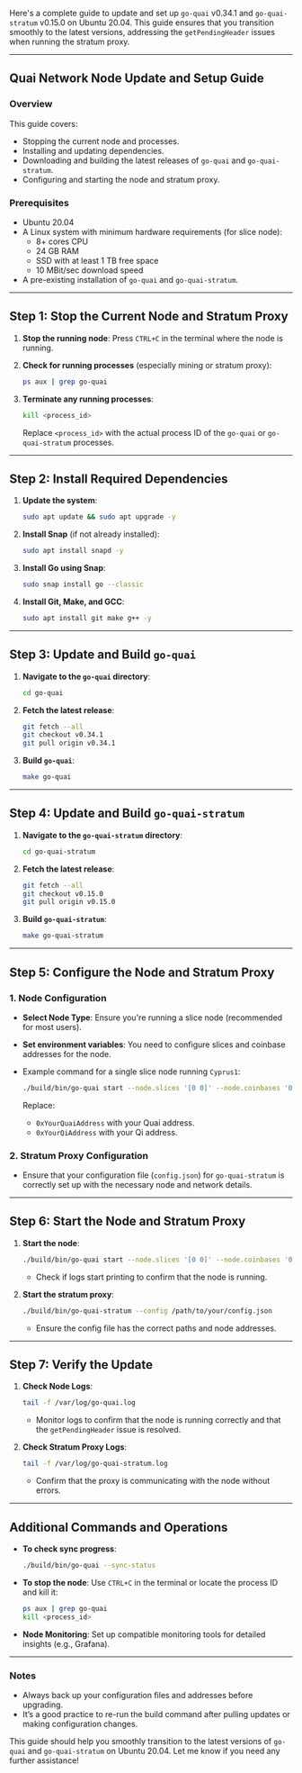 Here's a complete guide to update and set up `go-quai` v0.34.1 and `go-quai-stratum` v0.15.0 on Ubuntu 20.04. This guide ensures that you transition smoothly to the latest versions, addressing the `getPendingHeader` issues when running the stratum proxy.

---

## Quai Network Node Update and Setup Guide

### Overview

This guide covers:
- Stopping the current node and processes.
- Installing and updating dependencies.
- Downloading and building the latest releases of `go-quai` and `go-quai-stratum`.
- Configuring and starting the node and stratum proxy.

### Prerequisites

- Ubuntu 20.04
- A Linux system with minimum hardware requirements (for slice node):
  - 8+ cores CPU
  - 24 GB RAM
  - SSD with at least 1 TB free space
  - 10 MBit/sec download speed
- A pre-existing installation of `go-quai` and `go-quai-stratum`.

---

## Step 1: Stop the Current Node and Stratum Proxy

1. **Stop the running node**:
   Press `CTRL+C` in the terminal where the node is running.

2. **Check for running processes** (especially mining or stratum proxy):
   ```bash
   ps aux | grep go-quai
   ```

3. **Terminate any running processes**:
   ```bash
   kill <process_id>
   ```
   Replace `<process_id>` with the actual process ID of the `go-quai` or `go-quai-stratum` processes.

---

## Step 2: Install Required Dependencies

1. **Update the system**:
   ```bash
   sudo apt update && sudo apt upgrade -y
   ```

2. **Install Snap** (if not already installed):
   ```bash
   sudo apt install snapd -y
   ```

3. **Install Go using Snap**:
   ```bash
   sudo snap install go --classic
   ```

4. **Install Git, Make, and GCC**:
   ```bash
   sudo apt install git make g++ -y
   ```

---

## Step 3: Update and Build `go-quai`

1. **Navigate to the `go-quai` directory**:
   ```bash
   cd go-quai
   ```

2. **Fetch the latest release**:
   ```bash
   git fetch --all
   git checkout v0.34.1
   git pull origin v0.34.1
   ```

3. **Build `go-quai`**:
   ```bash
   make go-quai
   ```

---

## Step 4: Update and Build `go-quai-stratum`

1. **Navigate to the `go-quai-stratum` directory**:
   ```bash
   cd go-quai-stratum
   ```

2. **Fetch the latest release**:
   ```bash
   git fetch --all
   git checkout v0.15.0
   git pull origin v0.15.0
   ```

3. **Build `go-quai-stratum`**:
   ```bash
   make go-quai-stratum
   ```

---

## Step 5: Configure the Node and Stratum Proxy

### 1. Node Configuration

- **Select Node Type**: Ensure you're running a slice node (recommended for most users).
- **Set environment variables**: You need to configure slices and coinbase addresses for the node.

- Example command for a single slice node running `Cyprus1`:
  ```bash
  ./build/bin/go-quai start --node.slices '[0 0]' --node.coinbases '0xYourQuaiAddress,0xYourQiAddress'
  ```
  Replace:
  - `0xYourQuaiAddress` with your Quai address.
  - `0xYourQiAddress` with your Qi address.

### 2. Stratum Proxy Configuration

- Ensure that your configuration file (`config.json`) for `go-quai-stratum` is correctly set up with the necessary node and network details.

---

## Step 6: Start the Node and Stratum Proxy

1. **Start the node**:
   ```bash
   ./build/bin/go-quai start --node.slices '[0 0]' --node.coinbases '0xYourQuaiAddress,0xYourQiAddress'
   ```

   - Check if logs start printing to confirm that the node is running.

2. **Start the stratum proxy**:
   ```bash
   ./build/bin/go-quai-stratum --config /path/to/your/config.json
   ```

   - Ensure the config file has the correct paths and node addresses.

---

## Step 7: Verify the Update

1. **Check Node Logs**:
   ```bash
   tail -f /var/log/go-quai.log
   ```
   - Monitor logs to confirm that the node is running correctly and that the `getPendingHeader` issue is resolved.

2. **Check Stratum Proxy Logs**:
   ```bash
   tail -f /var/log/go-quai-stratum.log
   ```
   - Confirm that the proxy is communicating with the node without errors.

---

## Additional Commands and Operations

- **To check sync progress**:
   ```bash
   ./build/bin/go-quai --sync-status
   ```

- **To stop the node**: Use `CTRL+C` in the terminal or locate the process ID and kill it:
   ```bash
   ps aux | grep go-quai
   kill <process_id>
   ```

- **Node Monitoring**: Set up compatible monitoring tools for detailed insights (e.g., Grafana).

---

### Notes
- Always back up your configuration files and addresses before upgrading.
- It’s a good practice to re-run the build command after pulling updates or making configuration changes.

This guide should help you smoothly transition to the latest versions of `go-quai` and `go-quai-stratum` on Ubuntu 20.04. Let me know if you need any further assistance!
